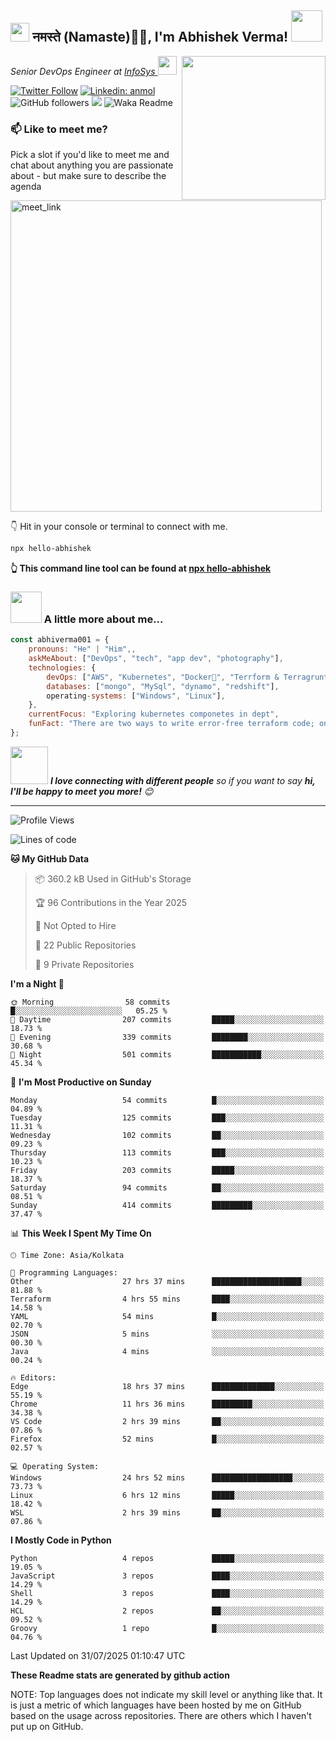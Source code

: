 <h2><img src="https://emojis.slackmojis.com/emojis/images/1531849430/4246/blob-sunglasses.gif?1531849430" width="30"/> नमस्ते (Namaste)🙏🏻, I'm Abhishek Verma! <img src="https://media.giphy.com/media/12oufCB0MyZ1Go/giphy.gif" width="50"></h2>
<img align='right' src="https://media.giphy.com/media/M9gbBd9nbDrOTu1Mqx/giphy.gif" width="230">
<p><em>Senior DevOps Engineer at <a href="https://www.infosys.com/">InfoSys
</a><img src="https://media.giphy.com/media/WUlplcMpOCEmTGBtBW/giphy.gif" width="30"> 
</em></p>

[![Twitter Follow](https://img.shields.io/twitter/follow/misteranmol?label=Follow)](https://twitter.com/intent/follow?screen_name=AbAbhishekverma)
[![Linkedin: anmol](https://img.shields.io/badge/-abhishek-blue?style=flat-square&logo=Linkedin&logoColor=white&link=https://www.linkedin.com/in/abhiverma001/)](https://www.linkedin.com/in/abhiverma001/)
![GitHub followers](https://img.shields.io/github/followers/abhiverma001?label=Follow&style=social)
![](https://visitor-badge.glitch.me/badge?page_id=anmol098.anmol098)
![Waka Readme](https://wakatime.com/badge/user/d23527f0-66b1-4a3f-9db5-c346e05aefa5.svg)

### 📫 Like to meet me?

Pick a slot if you'd like to meet me and chat about anything you are passionate about - but make sure to describe the agenda

<a href="https://calendly.com/ab-abhishekverma096/30min" target="_blank"><img width="498" alt="meet_link" src="https://user-images.githubusercontent.com/15426564/144297439-f530f383-e73e-41e0-9914-a9b7d3f432e5.png"></a>

👇 Hit in your console or terminal to connect with me.

```bash
npx hello-abhishek
```
**👆 This command line tool can be found at [npx hello-abhishek](https://github.com/abhiverma001/introduction-npm-package)**

### <img src="https://media.giphy.com/media/VgCDAzcKvsR6OM0uWg/giphy.gif" width="50"> A little more about me...  

```javascript
const abhiverma001 = {
    pronouns: "He" | "Him",,
    askMeAbout: ["DevOps", "tech", "app dev", "photography"],
    technologies: {
        devOps: ["AWS", "Kubernetes", "Docker🐳", "Terrform & Terragrunt", "Bash-Scripting", "CI-CD", "GitHub-Action", "Jenkins", "Spinnaker", "Datadog/New-Relic", "CloudFlare/Route53", "Nginx"],
        databases: ["mongo", "MySql", "dynamo", "redshift"],
        operating-systems: ["Windows", "Linux"],
    },
    currentFocus: "Exploring kubernetes componetes in dept",
    funFact: "There are two ways to write error-free terraform code; only the third one works"
};
```

<img src="https://media.giphy.com/media/LnQjpWaON8nhr21vNW/giphy.gif" width="60"> <em><b>I love connecting with different people</b> so if you want to say <b>hi, I'll be happy to meet you more!</b> 😊</em>

---
<!--START_SECTION:waka-->
![Profile Views](http://img.shields.io/badge/Profile%20Views-0-blue)

![Lines of code](https://img.shields.io/badge/From%20Hello%20World%20I%27ve%20Written-190.0%20thousand%20lines%20of%20code-blue)

**🐱 My GitHub Data** 

> 📦 360.2 kB Used in GitHub's Storage 
 > 
> 🏆 96 Contributions in the Year 2025
 > 
> 🚫 Not Opted to Hire
 > 
> 📜 22 Public Repositories 
 > 
> 🔑 9 Private Repositories 
 > 
**I'm a Night 🦉** 

```text
🌞 Morning                58 commits          █░░░░░░░░░░░░░░░░░░░░░░░░   05.25 % 
🌆 Daytime                207 commits         █████░░░░░░░░░░░░░░░░░░░░   18.73 % 
🌃 Evening                339 commits         ████████░░░░░░░░░░░░░░░░░   30.68 % 
🌙 Night                  501 commits         ███████████░░░░░░░░░░░░░░   45.34 % 
```
📅 **I'm Most Productive on Sunday** 

```text
Monday                   54 commits          █░░░░░░░░░░░░░░░░░░░░░░░░   04.89 % 
Tuesday                  125 commits         ███░░░░░░░░░░░░░░░░░░░░░░   11.31 % 
Wednesday                102 commits         ██░░░░░░░░░░░░░░░░░░░░░░░   09.23 % 
Thursday                 113 commits         ███░░░░░░░░░░░░░░░░░░░░░░   10.23 % 
Friday                   203 commits         █████░░░░░░░░░░░░░░░░░░░░   18.37 % 
Saturday                 94 commits          ██░░░░░░░░░░░░░░░░░░░░░░░   08.51 % 
Sunday                   414 commits         █████████░░░░░░░░░░░░░░░░   37.47 % 
```


📊 **This Week I Spent My Time On** 

```text
🕑︎ Time Zone: Asia/Kolkata

💬 Programming Languages: 
Other                    27 hrs 37 mins      ████████████████████░░░░░   81.88 % 
Terraform                4 hrs 55 mins       ████░░░░░░░░░░░░░░░░░░░░░   14.58 % 
YAML                     54 mins             █░░░░░░░░░░░░░░░░░░░░░░░░   02.70 % 
JSON                     5 mins              ░░░░░░░░░░░░░░░░░░░░░░░░░   00.30 % 
Java                     4 mins              ░░░░░░░░░░░░░░░░░░░░░░░░░   00.24 % 

🔥 Editors: 
Edge                     18 hrs 37 mins      ██████████████░░░░░░░░░░░   55.19 % 
Chrome                   11 hrs 36 mins      █████████░░░░░░░░░░░░░░░░   34.38 % 
VS Code                  2 hrs 39 mins       ██░░░░░░░░░░░░░░░░░░░░░░░   07.86 % 
Firefox                  52 mins             █░░░░░░░░░░░░░░░░░░░░░░░░   02.57 % 

💻 Operating System: 
Windows                  24 hrs 52 mins      ██████████████████░░░░░░░   73.73 % 
Linux                    6 hrs 12 mins       █████░░░░░░░░░░░░░░░░░░░░   18.42 % 
WSL                      2 hrs 39 mins       ██░░░░░░░░░░░░░░░░░░░░░░░   07.86 % 
```

**I Mostly Code in Python** 

```text
Python                   4 repos             █████░░░░░░░░░░░░░░░░░░░░   19.05 % 
JavaScript               3 repos             ████░░░░░░░░░░░░░░░░░░░░░   14.29 % 
Shell                    3 repos             ████░░░░░░░░░░░░░░░░░░░░░   14.29 % 
HCL                      2 repos             ██░░░░░░░░░░░░░░░░░░░░░░░   09.52 % 
Groovy                   1 repo              █░░░░░░░░░░░░░░░░░░░░░░░░   04.76 % 
```




 Last Updated on 31/07/2025 01:10:47 UTC
<!--END_SECTION:waka-->

**These Readme stats are generated by github action**

NOTE: Top languages does not indicate my skill level or anything like that. It is just a metric of which languages have been hosted by me on GitHub based on the usage across repositories. There are others which I haven't put up on GitHub.
